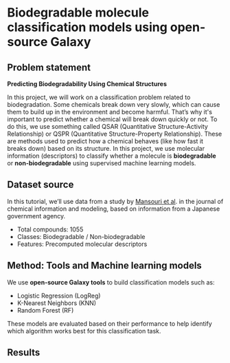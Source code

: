 # **Biodegradable molecule classification models using open-source Galaxy**

## **Problem statement**

**Predicting Biodegradability Using Chemical Structures**

In this project, we will work on a classification problem related to biodegradation. Some chemicals break down very slowly, which can cause them to build up in the environment and become harmful. That’s why it's important to predict whether a chemical will break down quickly or not.
To do this, we use something called QSAR (Quantitative Structure-Activity Relationship) or QSPR (Quantitative Structure-Property Relationship). These are methods used to predict how a chemical behaves (like how fast it breaks down) based on its structure. 
In this project, we use molecular information (descriptors) to classify whether a molecule is **biodegradable** or **non-biodegradable** using supervised machine learning models.

## **Dataset source**
In this tutorial, we’ll use data from a study by [Mansouri et al](https://pubs.acs.org/doi/10.1021/ci4000213). in the journal of chemical information and modeling, based on information from a Japanese government agency. 
* Total compounds: 1055
* Classes: Biodegradable / Non-biodegradable
* Features: Precomputed molecular descriptors 

## **Method: Tools and Machine learning models**

We use **open-source Galaxy tools** to build classification models such as:
- Logistic Regression (LogReg)
- K-Nearest Neighbors (KNN)
- Random Forest (RF)

These models are evaluated based on their performance to help identify which algorithm works best for this classification task.


## **Results**


